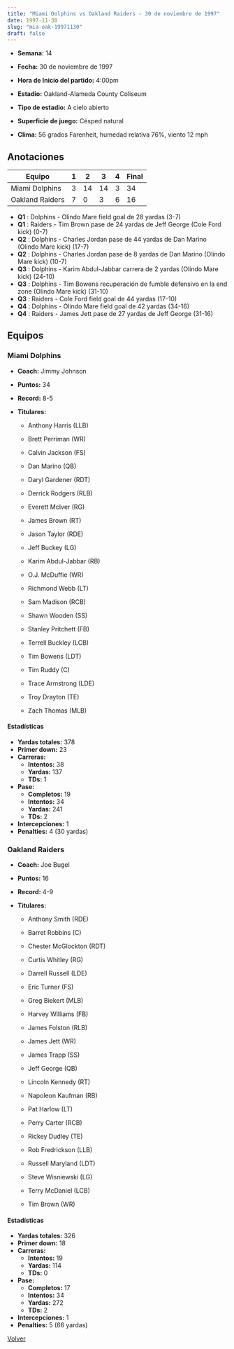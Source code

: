 ```yaml
---
title: "Miami Dolphins vs Oakland Raiders - 30 de noviembre de 1997"
date: 1997-11-30
slug: "mia-oak-19971130"
draft: false
---
```


* **Semana:** 14
* **Fecha:** 30 de noviembre de 1997

* **Hora de Inicio del partido:** 4:00pm
* **Estadio:** Oakland-Alameda County Coliseum
* **Tipo de estadio:** A cielo abierto
* **Superficie de juego:** Césped natural
* **Clima:** 56 grados Farenheit, humedad relativa 76%, viento 12 mph





## Anotaciones
| Equipo | 1 | 2 | 3 | 4 | Final |
|--------|---|---|---|---|-------|
| Miami Dolphins  | 3 | 14 | 14 | 3  | 34 |
| Oakland Raiders  | 7 | 0 | 3 | 6  | 16 |
* **Q1** : Dolphins - Olindo Mare field goal de 28 yardas (3-7)
* **Q1** : Raiders - Tim Brown pase de 24 yardas de Jeff George (Cole Ford kick) (0-7)
* **Q2** : Dolphins - Charles Jordan pase de 44 yardas de Dan Marino (Olindo Mare kick) (17-7)
* **Q2** : Dolphins - Charles Jordan pase de 8 yardas de Dan Marino (Olindo Mare kick) (10-7)
* **Q3** : Dolphins - Karim Abdul-Jabbar carrera de 2 yardas (Olindo Mare kick) (24-10)
* **Q3** : Dolphins - Tim Bowens recuperación de fumble defensivo en la end zone (Olindo Mare kick) (31-10)
* **Q3** : Raiders - Cole Ford field goal de 44 yardas (17-10)
* **Q4** : Dolphins - Olindo Mare field goal de 42 yardas (34-16)
* **Q4** : Raiders - James Jett pase de 27 yardas de Jeff George (31-16)


## Equipos


### Miami Dolphins
* **Coach:** Jimmy Johnson
* **Puntos:** 34
* **Record:** 8-5
* **Titulares:** 

  * Anthony Harris (LLB) 

  * Brett Perriman (WR) 

  * Calvin Jackson (FS) 

  * Dan Marino (QB) 

  * Daryl Gardener (RDT) 

  * Derrick Rodgers (RLB) 

  * Everett McIver (RG) 

  * James Brown (RT) 

  * Jason Taylor (RDE) 

  * Jeff Buckey (LG) 

  * Karim Abdul-Jabbar (RB) 

  * O.J. McDuffie (WR) 

  * Richmond Webb (LT) 

  * Sam Madison (RCB) 

  * Shawn Wooden (SS) 

  * Stanley Pritchett (FB) 

  * Terrell Buckley (LCB) 

  * Tim Bowens (LDT) 

  * Tim Ruddy (C) 

  * Trace Armstrong (LDE) 

  * Troy Drayton (TE) 

  * Zach Thomas (MLB) 

#### Estadísticas
* **Yardas totales:** 378
* **Primer down:** 23
* **Carreras:**
  * **Intentos:** 38
  * **Yardas:** 137
  * **TDs:** 1
* **Pase:**
  * **Completos:** 19
  * **Intentos:** 34
  * **Yardas:** 241
  * **TDs:** 2
* **Intercepciones:** 1
* **Penalties:** 4 (30 yardas)

### Oakland Raiders
* **Coach:** Joe Bugel
* **Puntos:** 16
* **Record:** 4-9
* **Titulares:** 

  * Anthony Smith (RDE) 

  * Barret Robbins (C) 

  * Chester McGlockton (RDT) 

  * Curtis Whitley (RG) 

  * Darrell Russell (LDE) 

  * Eric Turner (FS) 

  * Greg Biekert (MLB) 

  * Harvey Williams (FB) 

  * James Folston (RLB) 

  * James Jett (WR) 

  * James Trapp (SS) 

  * Jeff George (QB) 

  * Lincoln Kennedy (RT) 

  * Napoleon Kaufman (RB) 

  * Pat Harlow (LT) 

  * Perry Carter (RCB) 

  * Rickey Dudley (TE) 

  * Rob Fredrickson (LLB) 

  * Russell Maryland (LDT) 

  * Steve Wisniewski (LG) 

  * Terry McDaniel (LCB) 

  * Tim Brown (WR) 

#### Estadísticas
* **Yardas totales:** 326
* **Primer down:** 18
* **Carreras:**
  * **Intentos:** 19
  * **Yardas:** 114
  * **TDs:** 0
* **Pase:**
  * **Completos:** 17
  * **Intentos:** 34
  * **Yardas:** 272
  * **TDs:** 2
* **Intercepciones:** 1
* **Penalties:** 5 (66 yardas)


[Volver](/historia/1997)
